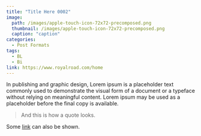 ```yaml
---
title: "Title Here 0002"
image: 
  path: /images/apple-touch-icon-72x72-precomposed.png
  thumbnail: /images/apple-touch-icon-72x72-precomposed.png
  caption: "caption"
categories:
  - Post Formats
tags:
  - BL
  - Bi
link: https://www.royalroad.com/home
---
```


In publishing and graphic design, Lorem ipsum is a placeholder text commonly used to demonstrate the visual form of a document or a typeface without relying on meaningful content. Lorem ipsum may be used as a placeholder before the final copy is available.

> And this is how a quote looks.

Some [link](#) can also be shown.